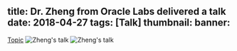 title: Dr. Zheng from Oracle Labs delivered a talk
date: 2018-04-27
tags: [Talk]
thumbnail: 
banner:
---
[Topic](http://www.infoq.com/cn/articles/java-10-jit-compiler-graal)
![Zheng's talk](/2018/04/27/Zheng-Talk/pic1.jpeg)
![Zheng's talk](/2018/04/27/Zheng-Talk/pic2.jpeg)